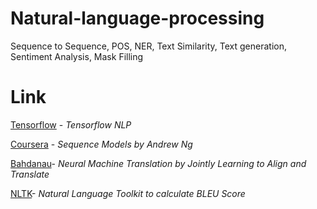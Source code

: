 # Natural-language-processing
Sequence to Sequence, POS, NER, Text Similarity, Text generation, Sentiment Analysis, Mask Filling

# Link
[Tensorflow](https://www.tensorflow.org/api_docs) - _Tensorflow NLP_

[Coursera](https://www.coursera.org/learn/nlp-sequence-models) - _Sequence Models by Andrew Ng_

[Bahdanau](https://arxiv.org/abs/1409.0473)- _Neural Machine Translation by Jointly Learning to Align and Translate_

[NLTK](https://www.nltk.org/)- _Natural Language Toolkit to calculate BLEU Score_
